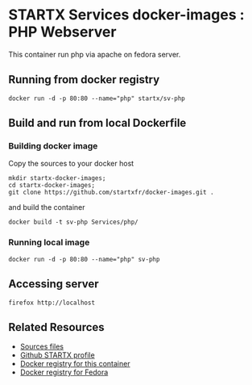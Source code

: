 # STARTX Services docker-images : PHP Webserver
This container run php via apache on fedora server.

## Running from docker registry

	docker run -d -p 80:80 --name="php" startx/sv-php

## Build and run from local Dockerfile
### Building docker image
Copy the sources to your docker host 

	mkdir startx-docker-images; 
	cd startx-docker-images;
	git clone https://github.com/startxfr/docker-images.git .

and build the container

	docker build -t sv-php Services/php/

### Running local image

	docker run -d -p 80:80 --name="php" sv-php

## Accessing server

	firefox http://localhost

## Related Resources
* [Sources files](https://github.com/startxfr/docker-images/tree/master/Services/php)
* [Github STARTX profile](https://github.com/startxfr/docker-images)
* [Docker registry for this container](https://registry.hub.docker.com/u/startx/sv-php/)
* [Docker registry for Fedora](https://registry.hub.docker.com/u/fedora/)